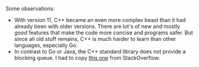 Some observations:
* With version 11, C++ became an even more complex beast than it had already been with older versions.
There are lot's of new and mostly *good* features that make the code more concise and programs safer.
But since all old stuff remains, C++ is much harder to learn than other languages, especially Go. 
* In contrast to Go or Java, the C++ standard library does not provide a blocking queue.
I had to copy [this one](https://stackoverflow.com/a/12805690) from StackOverflow.
